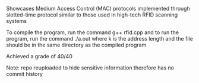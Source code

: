 Showcases Medium Access Control (MAC) protocols implemented through slotted-time protocol similar to those used in high-tech RFID scanning systems

To compile the program, run the command g++ rfid.cpp and to run the program, run the command
./a.out <k> <filename> where k is the address length and the file should be in the same directory
as the compiled program

Achieved a grade of 40/40
  
Note: repo reuploaded to hide sensitive information therefore has no commit history
